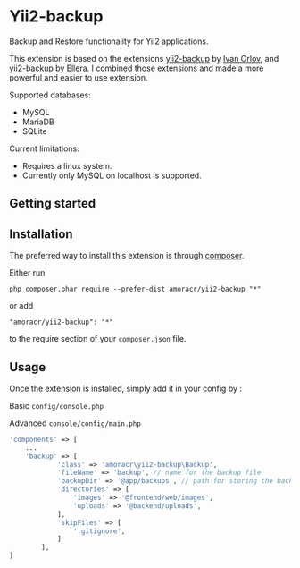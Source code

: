 Yii2-backup
===========
Backup and Restore functionality for Yii2 applications.

This extension is based on the extensions [yii2-backup](https://github.com/demisang/yii2-backup) by [Ivan Orlov](https://github.com/demisang), and [yii2-backup](https://github.com/elleracompany/yii2-backup) by [Ellera](https://github.com/elleracompany). I combined those extensions and made a more powerful and easier to use extension.


Supported databases:
- MySQL
- MariaDB
- SQLite

Current limitations:
- Requires a linux system.
- Currently only MySQL on localhost is supported.


Getting started
------------

Installation
------------

The preferred way to install this extension is through [composer](http://getcomposer.org/download/).

Either run

```
php composer.phar require --prefer-dist amoracr/yii2-backup "*"
```

or add

```
"amoracr/yii2-backup": "*"
```

to the require section of your `composer.json` file.


Usage
-----

Once the extension is installed, simply add it in your config by  :

Basic ```config/console.php```

Advanced ```console/config/main.php```
```php
'components' => [
    ...
    'backup' => [
            'class' => 'amoracr\yii2-backup\Backup',
            'fileName' => 'backup', // name for the backup file
            'backupDir' => '@app/backups', // path for storing the backups
            'directories' => [
                'images' => '@frontend/web/images', 
                'uploads' => '@backend/uploads',
            ],
            'skipFiles' => [
                '.gitignore',
            ]
        ],
]
```


